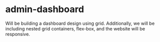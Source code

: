 # admin-dashboard
Will be building a dashboard design using grid. Additionally, we will be including nested grid containers, flex-box, and the website will be responsive.
